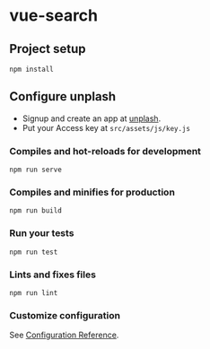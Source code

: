 # vue-search

## Project setup
```
npm install
```

## Configure unplash
* Signup and create an app at [unplash](https://unsplash.com/developers).
* Put your Access key at `src/assets/js/key.js`

### Compiles and hot-reloads for development
```
npm run serve
```

### Compiles and minifies for production
```
npm run build
```

### Run your tests
```
npm run test
```

### Lints and fixes files
```
npm run lint
```

### Customize configuration
See [Configuration Reference](https://cli.vuejs.org/config/).
